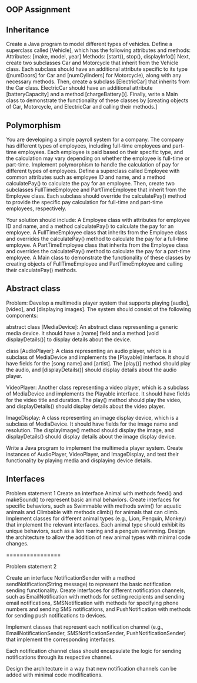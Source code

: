 ## OOP Assignment 

## Inheritance 
   Create a Java program to model different types of vehicles. Define a superclass called [Vehicle], which has the following attributes and methods:
Attributes: [make, model, year] Methods: [start(), stop(), displayInfo()]
Next, create two subclasses Car and Motorcycle that inherit from the Vehicle class. Each subclass should have an additional attribute specific to its type ([numDoors] for Car and [numCylinders] for Motorcycle), 
along with any necessary methods.
Then, create a subclass [ElectricCar] that inherits from the Car class. ElectricCar should have an additional attribute [batteryCapacity] and a method [chargeBattery()].
Finally, write a Main class to demonstrate the functionality of these classes by [creating objects of Car, Motorcycle, and ElectricCar and calling their methods.]

## Polymorphism
You are developing a simple payroll system for a company. The company has different types of employees, including full-time employees and part-time employees. Each employee is paid based on their specific type, and the calculation may vary depending on whether the employee is full-time or part-time.
Implement polymorphism to handle the calculation of pay for different types of employees. Define a superclass called Employee with common attributes such as employee ID and name, and a method calculatePay() to calculate the pay for an employee. Then, create two subclasses FullTimeEmployee and PartTimeEmployee that inherit from the Employee class. Each subclass should override the calculatePay() method to provide the specific pay calculation for full-time and part-time employees, respectively.

Your solution should include:
A Employee class with attributes for employee ID and name, and a method calculatePay() 
to calculate the pay for an employee. A FullTimeEmployee class that inherits from the Employee class and 
overrides the calculatePay() method to calculate the pay for a full-time employee.
A PartTimeEmployee class that inherits from the Employee class and overrides the calculatePay() 
method to calculate the pay for a part-time employee. A Main class to demonstrate the functionality 
of these classes by creating objects of FullTimeEmployee and PartTimeEmployee and calling their calculatePay() 
methods.

## Abstract class 

Problem: Develop a multimedia player system that supports playing [audio], [video], and [displaying images]. The system should consist of the following components:

abstract class
[MediaDevice]: An abstract class representing a generic media device. It should have a [name] field and a method [void displayDetails()] to display details about the device.

class [AudioPlayer]: A class representing an audio player, which is a subclass of MediaDevice and implements the [Playable] interface. It should have fields for the [song name] and [artist]. The [play()] method should play the audio, and [displayDetails()] should display details about the audio player.

VideoPlayer: Another class representing a video player, which is a subclass of MediaDevice and implements the Playable interface. It should have fields for the video title and duration. The play() method should play the video, and displayDetails() should display details about the video player.

ImageDisplay: A class representing an image display device, which is a subclass of MediaDevice. It should have fields for the image name and resolution. The displayImage() method should display the image, and displayDetails() should display details about the image display device.

Write a Java program to implement the multimedia player system. Create instances of AudioPlayer, VideoPlayer, and ImageDisplay, and test their functionality by playing media and displaying device details.

## Interfaces 


Problem statement 1 Create an interface Animal with methods feed() and makeSound() to represent basic animal 
behaviors. Create interfaces for specific behaviors, such as Swimmable with methods swim() for aquatic
animals and Climbable with methods climb() for animals that can climb. Implement classes for different animal
types (e.g., Lion, Penguin, Monkey) that implement the relevant interfaces. Each animal type should exhibit
its unique behaviors, such as a lion roaring and a penguin swimming. Design the architecture to allow the
addition of new animal types with minimal code changes.

================

Problem statement 2

Create an interface NotificationSender with a method sendNotification(String message) to represent the 
basic notification sending functionality.
Create interfaces for different notification channels, such as EmailNotification with methods for
setting recipients and sending email notifications,
SMSNotification with methods for specifying phone numbers and sending SMS notifications,
and PushNotification with methods for sending push notifications to devices.

Implement classes that represent each notification channel
(e.g., EmailNotificationSender, SMSNotificationSender, PushNotificationSender) that implement the corresponding interfaces.

Each notification channel class should encapsulate the logic for sending notifications through 
its respective channel.

Design the architecture in a way that new notification channels can be added with minimal code modifications.